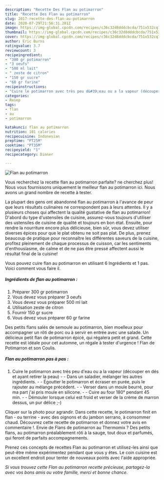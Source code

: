 ```yaml
---
description: "Recette Des Flan au potimarron"
title: "Recette Des Flan au potimarron"
slug: 2017-recette-des-flan-au-potimarron
date: 2020-07-29T21:56:31.281Z
image: https://img-global.cpcdn.com/recipes/c36c32d8dddcbcda/751x532cq70/flan-au-potimarron-photo-principale-de-la-recette.jpg
thumbnail: https://img-global.cpcdn.com/recipes/c36c32d8dddcbcda/751x532cq70/flan-au-potimarron-photo-principale-de-la-recette.jpg
cover: https://img-global.cpcdn.com/recipes/c36c32d8dddcbcda/751x532cq70/flan-au-potimarron-photo-principale-de-la-recette.jpg
author: Eric Burns
ratingvalue: 3.7
reviewcount: 3
recipeingredient:
- "300 gr potimarron"
- "3 oeufs"
- "500 ml lait"
- " zeste de citron"
- "150 gr sucre"
- "60 gr farine"
recipeinstructions:
- "Cuire le potimarron avec très peu d&#39;eau ou a la vapeur (découper en dés et ayant retirer la peau)   Dans un saladier, mélanger les autres ingrédients.   Égoutter le potimarron et écraser en purée, puis le rajouter au mélange précédent.  Verser dans un moule beurré, pour ma part j&#39;ai pris moule en silicone.   Cuire au four 180° pendant 45 min.   Démouler lorsque celui est froid et verser de la crème de marron dessus, un pur délice ;-)"
categories:
- Resep
tags:
- flan
- au
- potimarron

katakunci: flan au potimarron 
nutrition: 101 calories
recipecuisine: Indonesian
preptime: "PT25M"
cooktime: "PT35M"
recipeyield: "1"
recipecategory: Dinner

---
```



![Flan au potimarron](https://img-global.cpcdn.com/recipes/c36c32d8dddcbcda/751x532cq70/flan-au-potimarron-photo-principale-de-la-recette.jpg)

Vous recherchez la recette flan au potimarron parfaite? ne cherchez plus! Nous vous fournissons uniquement le meilleur flan au potimarron ici. Nous avons un grand nombre de recette à tester.

La plupart des gens ont abandonné flan au potimarron à l'avance de peur que leurs résultats culinaires ne correspondent pas à leurs attentes. Il y a plusieurs choses qui affectent la qualité gustative de flan au potimarron! D'abord du type d'ustensiles de cuisine, assurez-vous toujours d'utiliser des ustensiles de cuisine de qualité et toujours en bon état. Ensuite, pour rendre la nourriture encore plus délicieuse, bien sûr, vous devez utiliser diverses épices pour que le plat obtenu ne soit pas plat. De plus, prenez beaucoup de pratique pour reconnaître les différentes saveurs de la cuisine, profitez pleinement de chaque processus de cuisson, car les sentiments d'enthousiasme, de calme et de ne pas être pressé affectent aussi le résultat final de la cuisine!

<!--inarticleads1-->

Vous pouvez cuire flan au potimarron en utilisant 6 Ingrédients et 1 pas. Voici comment vous faire il.

##### Ingrédients de flan au potimarron :

1. Préparer 300 gr potimarron
1. Vous devez vous préparer 3 oeufs
1. Vous devez vous préparer 500 ml lait
1. Utilisation  zeste de citron
1. Fournir 150 gr sucre
1. Vous devez vous préparer 60 gr farine


Des petits flans salés de semoule au potimarron, bien moelleux pour accompagner un rôti de porc ou à servir en entrée avec une salade. Un délicieux petit flan de potimarron épicé, qui régalera petit et grand. Cette recette est idéale pour cet automne, un régale à tester d&#39;urgence ! Flan de Potimarron et son Coulis. 

<!--inarticleads2-->

##### Flan au potimarron pas à pas :

1. Cuire le potimarron avec très peu d&#39;eau ou a la vapeur (découper en dés et ayant retirer la peau)  -  - Dans un saladier, mélanger les autres ingrédients.  -  - Égoutter le potimarron et écraser en purée, puis le rajouter au mélange précédent. -  - Verser dans un moule beurré, pour ma part j&#39;ai pris moule en silicone.  -  - Cuire au four 180° pendant 45 min.  -  - Démouler lorsque celui est froid et verser de la crème de marron dessus, un pur délice ;-)


Cliquer sur la photo pour agrandir. Dans cette recette, le potimarron finit en flan - ou terrine - avec des oignons et du jambon serrano, à consommer chaud. Découvrez cette recette de potimarron et donnez votre avis en commentaire !. Envie de Flans de potimarron au Thermomix ? Des petits flans, au potimarron préalablement rôti à la sauge, tout doux et parfumés, qui feront de parfaits accompagnements. 

<!--inarticleads1-->

<p>
Prenez ces concepts de recettes Flan au potimarron et utilisez-les ainsi que peut-être même expérimentez pendant que vous y êtes. Le coin cuisine est un excellent endroit pour tenter de nouveaux points avec l'aide appropriée.
</p>

<p>
<i>Si vous trouvez cette Flan au potimarron recette précieuse, partagez-la avec vos bons amis ou votre famille, merci et bonne chance.</i>
</p>
